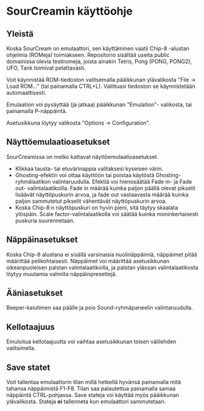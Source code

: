 # SourCreamin käyttöohje

## Yleistä

Koska SourCream on emulaattori, sen käyttäminen vaatii Chip-8 -alustan ohjelmia (ROMeja) toimiakseen. Repositorio sisältää useita public domainissa olevia testiromeja, joista ainakin Tetris, Pong (PONG, PONG2), UFO, Tank toimivat pelattavasti.

Voit käynnistää ROM-tiedoston valitsemalla pääikkunan ylävalikosta "File -> Load ROM..." (tai painamalla CTRL+L). Valittuasi tiedoston se käynnistetään automaattisesti.

Emulaation voi pysäyttää (ja jatkaa) pääikkunan "Emulation"- valikosta, tai painamalla P-näppäintä.

Asetusikkuna löytyy valikosta "Options -> Configuration".

## Näyttöemulaatioasetukset

SourCreamissa on melko kattavat näyttöemulaatioasetukset.

* Klikkaa tausta- tai etuvärinappia valitaksesi kyseisen värin.
* Ghosting-efektin voi ottaa käyttöön tai poistaa käytöstä Ghosting-ryhmälaatikon valintaruudulla. Efektiä voi hienosäätää Fade in- ja Fade out- valintalaatikoilla. Fade in määrää kuinka paljon päällä olevat pikselit lisäävät näyttöpuskurin arvoa, ja fade out vastaavasta määrää kuinka paljon sammutetut pikselit vähentävät näyttöpuskurin arvoa.
* Koska Chip-8:n näyttöpuskuri on hyvin pieni, sitä täytyy skaalata ylöspäin. Scale factor-valintalaatikolla voi säätää kuinka moninkertaisesti puskuria suurennetaan.

## Näppäinasetukset

Koska Chip-8 alustana ei sisällä varsinaisia nuolinäppäimiä, näppäimet pitää määrittää pelikohtaisesti. Näppäimet voi määrittää asetusikkunan oikeanpuoleisen palstan valintalaatikoilla, ja palstan yläosan valintalaatikosta löytyy muutamia valmiita näppäinpresettejä.

## Ääniasetukset

Beeper-kaiutimen saa päälle ja pois Sound-ryhmäpaneelin valintaruudulla.

## Kellotaajuus

Emuloitua kellotaajuutta voi vaihtaa asetusikkunan toisen välilehden valitsimella.

## Save statet

Voit tallentaa emulaattorin tilan millä hetkellä hyvänsä painamalla mitä tahansa näppäimistä F1-F8. Tilan saa palautettua painamalla samaa näppäintä CTRL-pohjassa. Save stateja voi käyttää myös pääikkunan ylävalikosta. Stateja **ei** tallenneta kun emulaattori sammutetaan.